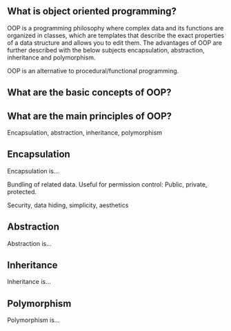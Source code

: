 ## What is object oriented programming?

OOP is a programming philosophy where complex data and its functions are organized in classes, which are templates that describe the exact properties of a data structure and allows you to edit them. The advantages of OOP are further described with the below subjects encapsulation, abstraction, inheritance and polymorphism.

OOP is an alternative to procedural/functional programming. 

## What are the basic concepts of OOP?


## What are the main principles of OOP?

Encapsulation, abstraction, inheritance, polymorphism

## Encapsulation

Encapsulation is... 

Bundling of related data. Useful for permission control:
Public, private, protected.

Security, data hiding, simplicity, aesthetics


## Abstraction

Abstraction is...

## Inheritance

Inheritance is...

## Polymorphism

Polymorphism is...
